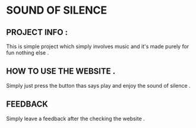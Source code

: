 # SOUND OF SILENCE
##  PROJECT INFO :
This is  simple project which simply involves music and it's made purely for fun nothing else .
## HOW TO USE THE WEBSITE .
Simply just press the button thas says play and enjoy the sound of silence .
## FEEDBACK
Simply leave a feedback after the checking the website .
